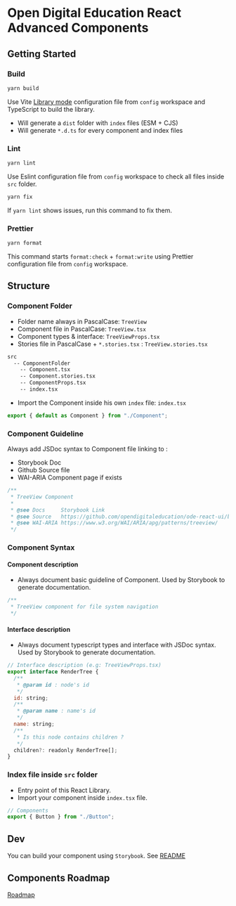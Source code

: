 # Open Digital Education React Advanced Components

## Getting Started

### Build

```bash
yarn build
```

Use Vite [Library mode](https://vitejs.dev/guide/build.html#library-mode) configuration file from `config` workspace and TypeScript to build the library.

- Will generate a `dist` folder with `index` files (ESM + CJS)
- Will generate `*.d.ts` for every component and index files

### Lint

```bash
yarn lint
```

Use Eslint configuration file from `config` workspace to check all files inside `src` folder.

```bash
yarn fix
```

If `yarn lint` shows issues, run this command to fix them.

### Prettier

```bash
yarn format
```

This command starts `format:check` + `format:write` using Prettier configuration file from `config` workspace.

## Structure

### Component Folder

- Folder name always in PascalCase: `TreeView`
- Component file in PascalCase: `TreeView.tsx`
- Component types & interface: `TreeViewProps.tsx`
- Stories file in PascalCase + `*.stories.tsx` : `TreeView.stories.tsx`

```bash
src
  -- ComponentFolder
    -- Component.tsx
    -- Component.stories.tsx
    -- ComponentProps.tsx
    -- index.tsx
```

- Import the Component inside his own `index` file: `index.tsx`

```jsx
export { default as Component } from "./Component";
```

### Component Guideline

Always add JSDoc syntax to Component file linking to :

- Storybook Doc
- Github Source file
- WAI-ARIA Component page if exists

```jsx
/**
 * TreeView Component
 *
 * @see Docs     Storybook Link
 * @see Source   https://github.com/opendigitaleducation/ode-react-ui/blob/master/libs/core/src/TreeView/TreeView.tsx
 * @see WAI-ARIA https://www.w3.org/WAI/ARIA/apg/patterns/treeview/
 */
```

### Component Syntax

#### Component description

- Always document basic guideline of Component. Used by Storybook to generate documentation.

```jsx
/**
 * TreeView component for file system navigation
 */
```

#### Interface description

- Always document typescript types and interface with JSDoc syntax. Used by Storybook to generate documentation.

```jsx
// Interface description (e.g: TreeViewProps.tsx)
export interface RenderTree {
  /**
   * @param id : node's id
   */
  id: string;
  /**
   * @param name : name's id
   */
  name: string;
  /**
   * Is this node contains children ?
   */
  children?: readonly RenderTree[];
}
```

### Index file inside `src` folder

- Entry point of this React Library.
- Import your component inside `index.tsx` file.

```jsx
// Components
export { Button } from "./Button";
```

## Dev

You can build your component using `Storybook`. See [README](../../storybook/README.md)

## Components Roadmap

[Roadmap](ROADMAP.md)
